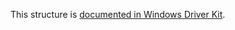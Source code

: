 This structure is [documented in Windows Driver Kit](https://learn.microsoft.com/en-us/windows-hardware/drivers/ddi/ntifs/ns-ntifs-_file_fs_driver_path_information).
